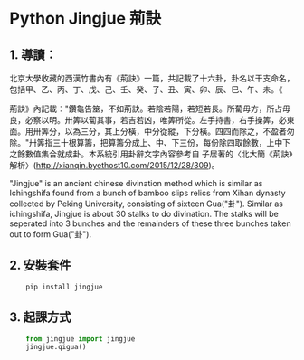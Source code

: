 
# **Python Jingjue 荊訣**

## **1. 導讀**︰
北京大學收藏的西漢竹書內有《荊訣》一篇，共記載了十六卦，卦名以干支命名，包括甲、乙、丙、丁、戊、己、壬、癸、子、丑、寅、卯、辰、巳、午、未。《

荊訣》內記載︰"鑽龜告筮，不如荊訣。若陰若陽，若短若長。所蔔毋方，所占毋良，必察以明。卅筭以蔔其事，若吉若凶，唯筭所從。左手持書，右手操筭，必東面。用卅筭分，以為三分，其上分橫，中分從縱，下分橫。四四而除之，不盈者勿除。"卅筭指三十根算籌，把算籌分成上、中、下三份，每份除四取餘數，上中下之餘數值集合就成卦。本系統引用卦辭文字內容參考自 子居著的〈北大簡《荊訣》解析〉(http://xianqin.byethost10.com/2015/12/28/309)。

"Jingjue" is an ancient chinese divination method which is similar as Ichingshifa found from a bunch of bamboo slips relics from Xihan dynasty collected by Peking University, consisting of sixteen Gua("卦"). Similar as ichingshifa, Jingjue is about 30 stalks to do divination. The stalks will be seperated into 3 bunches and the remainders of these three bunches taken out to form Gua("卦").


## **2. 安裝套件**

```python
	pip install jingjue
```

## **3. 起課方式**
```python
	from jingjue import jingjue
	jingjue.qigua()
	